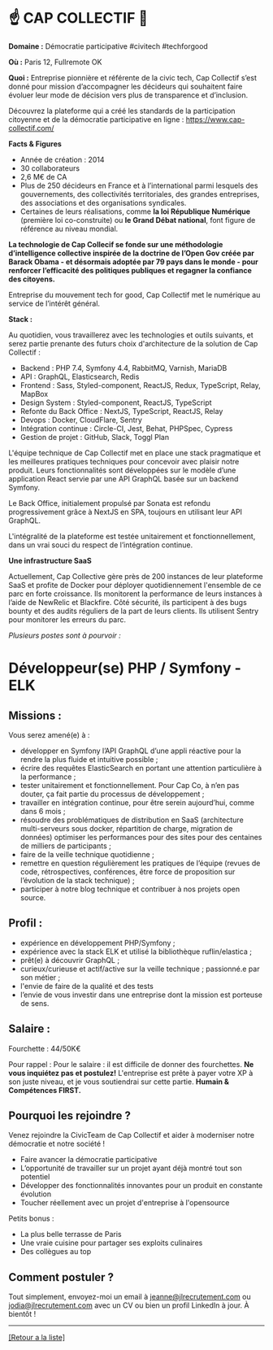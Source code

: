 # ☝️ CAP COLLECTIF 📢 

**Domaine :** Démocratie participative #civitech #techforgood

**Où :** Paris 12, Fullremote OK

**Quoi :** Entreprise pionnière et référente de la civic tech, Cap Collectif s’est donné pour mission d’accompagner les décideurs qui souhaitent faire évoluer leur mode de décision vers plus de transparence et d’inclusion.

Découvrez la plateforme qui a créé les standards de la participation citoyenne et de la démocratie participative en ligne :
https://www.cap-collectif.com/


**Facts & Figures**
- Année de création : 2014
- 30 collaborateurs
- 2,6 M€ de CA
- Plus de 250 décideurs en France et à l’international parmi lesquels des gouvernements, des collectivités territoriales, des grandes entreprises, des associations et des organisations syndicales. 
- Certaines de leurs réalisations, comme **la loi République Numérique** (première loi co-construite) ou **le Grand Débat national**, font figure de référence au niveau mondial.

**La technologie de Cap  Collecif se fonde sur une méthodologie d’intelligence collective inspirée de la doctrine de l’Open Gov créée par Barack Obama - et désormais adoptée par 79 pays dans le monde - pour renforcer l’efficacité des politiques publiques et regagner la confiance des citoyens.**


Entreprise du mouvement tech for good, Cap Collectif met le numérique au service de l’intérêt général.

**Stack :** 

Au quotidien, vous travaillerez avec les technologies et outils suivants, et serez partie prenante des futurs choix d'architecture de la solution de Cap Collectif :

* Backend : PHP 7.4, Symfony 4.4, RabbitMQ, Varnish, MariaDB
* API : GraphQL, Elasticsearch, Redis
* Frontend : Sass, Styled-component, ReactJS, Redux, TypeScript, Relay, MapBox
* Design System : Styled-component, ReactJS, TypeScript
* Refonte du Back Office : NextJS, TypeScript, ReactJS, Relay
* Devops : Docker, CloudFlare, Sentry
* Intégration continue : Circle-CI, Jest, Behat, PHPSpec, Cypress
* Gestion de projet : GitHub, Slack, Toggl Plan

L'équipe technique de Cap Collectif met en place une stack pragmatique et les meilleures pratiques techniques pour concevoir avec plaisir notre produit. Leurs fonctionnalités sont développées sur le modèle d’une application React servie par une API GraphQL basée sur un backend Symfony.

Le Back Office, initialement propulsé par Sonata est refondu progressivement grâce à NextJS en SPA, toujours en utilisant leur API GraphQL.

L'intégralité de la plateforme est testée unitairement et fonctionnellement, dans un vrai souci du respect de l’intégration continue. 

**Une infrastructure SaaS**

Actuellement, Cap Collective gère près de 200 instances de leur plateforme SaaS et profite de Docker pour déployer quotidiennement l'ensemble de ce parc en forte croissance. Ils monitorent la performance de leurs instances à l’aide de NewRelic et Blackfire. Côté sécurité, ils participent à des bugs bounty et des audits réguliers de la part de leurs clients. Ils utilisent Sentry pour monitorer les erreurs du parc.

*Plusieurs postes sont à pourvoir :*


# Développeur(se) PHP / Symfony - ELK 

## Missions :

Vous serez amené(e) à :

* développer en Symfony l’API GraphQL d’une appli réactive pour la rendre la plus fluide et intuitive possible ;
* écrire des requêtes ElasticSearch en portant une attention particulière à la performance ;
* tester unitairement et fonctionnellement. Pour Cap Co, à n’en pas douter, ça fait partie du processus de développement ;
* travailler en intégration continue, pour être serein aujourd’hui, comme dans 6 mois ;
* résoudre des problématiques de distribution en SaaS (architecture multi-serveurs sous docker, répartition de charge, migration de données)
optimiser les performances pour des sites pour des centaines de milliers de participants ;
* faire de la veille technique quotidienne ;
* remettre en question régulièrement les pratiques de l’équipe (revues de code, rétrospectives, conférences, être force de proposition sur l’évolution de la stack technique) ;
* participer à notre blog technique et contribuer à nos projets open source.

## Profil :

* expérience en développement PHP/Symfony ;
* expérience avec la stack ELK et utilisé la bibliothèque ruflin/elastica ;
* prêt(e) à découvrir GraphQL ;
* curieux/curieuse et actif/active sur la veille technique ;
passionné.e par son métier ;
* l'envie de faire de la qualité et des tests
* l’envie de vous investir dans une entreprise dont la mission est porteuse de sens.

## Salaire :

Fourchette : 44/50K€

Pour rappel :  Pour le salaire : il est difficile de donner des fourchettes. **Ne vous inquiétez pas et postulez!** L'entreprise est prête à payer votre XP à son juste niveau, et je vous soutiendrai sur cette partie. **Humain & Compétences FIRST.**

## Pourquoi les rejoindre ?

Venez rejoindre la CivicTeam de Cap Collectif et aider à moderniser notre démocratie et notre société !

* Faire avancer la démocratie participative
* L’opportunité de travailler sur un projet ayant déjà montré tout son potentiel
* Développer des fonctionnalités innovantes pour un produit en constante évolution
* Toucher réellement avec un projet d'entreprise à l'opensource

Petits bonus :

* La plus belle terrasse de Paris
* Une vraie cuisine pour partager ses exploits culinaires
* Des collègues au top

## Comment postuler ?

Tout simplement, envoyez-moi un email à jeanne@jlrecrutement.com ou jodia@jlrecrutement.com avec un CV ou bien un profil LinkedIn à jour. À bientôt ! 

----
<a href="https://github.com/jlondiche/job-board-php/blob/master/README.md">[Retour a la liste]</a>


